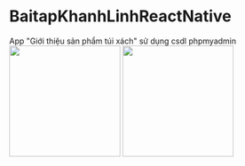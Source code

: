 # BaitapKhanhLinhReactNative
App "Giới thiệu sản phẩm túi xách" 
sử dụng csdl phpmyadmin
<img src="https://imgur.com/UtLEHlS.png" width="200"/> 
<img src="https://imgur.com/3R1VOkb.png" width="200"/> 
